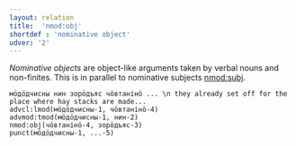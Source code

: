 ```yaml
---
layout: relation
title:  'nmod:obj'
shortdef : 'nominative object'
udver: '2'
---
```


*Nominative objects* are object-like arguments taken by verbal nouns and non-finites. This
is in parallel to nominative subjects [nmod:subj]().

~~~ sdparse
мӧдӧдчисны нин зорӧдъяс чӧвтанінӧ ... \n they already set off for the place where hay stacks are made...
advcl:lmod(мӧдӧдчисны-1, чӧвтанінӧ-4)
advmod:tmod(мӧдӧдчисны-1, нин-2)
nmod:obj(чӧвтанінӧ-4, зорӧдъяс-3)
punct(мӧдӧдчисны-1, ...-5)
~~~

<!-- Interlanguage links updated Po 11. listopadu 2024, 20:11:05 CET -->
